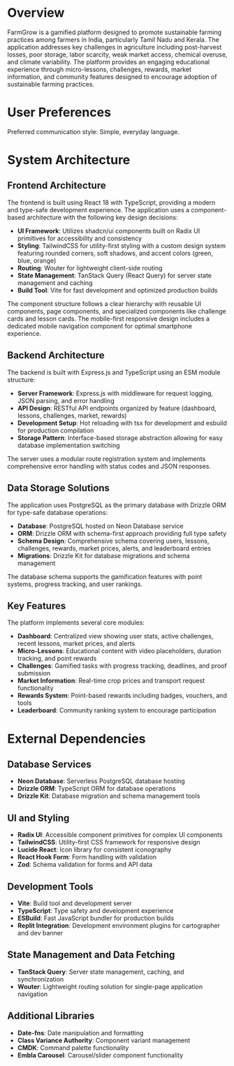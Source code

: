 # Overview

FarmGrow is a gamified platform designed to promote sustainable farming practices among farmers in India, particularly Tamil Nadu and Kerala. The application addresses key challenges in agriculture including post-harvest losses, poor storage, labor scarcity, weak market access, chemical overuse, and climate variability. The platform provides an engaging educational experience through micro-lessons, challenges, rewards, market information, and community features designed to encourage adoption of sustainable farming practices.

# User Preferences

Preferred communication style: Simple, everyday language.

# System Architecture

## Frontend Architecture

The frontend is built using React 18 with TypeScript, providing a modern and type-safe development experience. The application uses a component-based architecture with the following key design decisions:

- **UI Framework**: Utilizes shadcn/ui components built on Radix UI primitives for accessibility and consistency
- **Styling**: TailwindCSS for utility-first styling with a custom design system featuring rounded corners, soft shadows, and accent colors (green, blue, orange)
- **Routing**: Wouter for lightweight client-side routing
- **State Management**: TanStack Query (React Query) for server state management and caching
- **Build Tool**: Vite for fast development and optimized production builds

The component structure follows a clear hierarchy with reusable UI components, page components, and specialized components like challenge cards and lesson cards. The mobile-first responsive design includes a dedicated mobile navigation component for optimal smartphone experience.

## Backend Architecture

The backend is built with Express.js and TypeScript using an ESM module structure:

- **Server Framework**: Express.js with middleware for request logging, JSON parsing, and error handling
- **API Design**: RESTful API endpoints organized by feature (dashboard, lessons, challenges, market, rewards)
- **Development Setup**: Hot reloading with tsx for development and esbuild for production compilation
- **Storage Pattern**: Interface-based storage abstraction allowing for easy database implementation switching

The server uses a modular route registration system and implements comprehensive error handling with status codes and JSON responses.

## Data Storage Solutions

The application uses PostgreSQL as the primary database with Drizzle ORM for type-safe database operations:

- **Database**: PostgreSQL hosted on Neon Database service
- **ORM**: Drizzle ORM with schema-first approach providing full type safety
- **Schema Design**: Comprehensive schema covering users, lessons, challenges, rewards, market prices, alerts, and leaderboard entries
- **Migrations**: Drizzle Kit for database migrations and schema management

The database schema supports the gamification features with point systems, progress tracking, and user rankings.

## Key Features

The platform implements several core modules:

- **Dashboard**: Centralized view showing user stats, active challenges, recent lessons, market prices, and alerts
- **Micro-Lessons**: Educational content with video placeholders, duration tracking, and point rewards
- **Challenges**: Gamified tasks with progress tracking, deadlines, and proof submission
- **Market Information**: Real-time crop prices and transport request functionality
- **Rewards System**: Point-based rewards including badges, vouchers, and tools
- **Leaderboard**: Community ranking system to encourage participation

# External Dependencies

## Database Services
- **Neon Database**: Serverless PostgreSQL database hosting
- **Drizzle ORM**: TypeScript ORM for database operations
- **Drizzle Kit**: Database migration and schema management tools

## UI and Styling
- **Radix UI**: Accessible component primitives for complex UI components
- **TailwindCSS**: Utility-first CSS framework for responsive design
- **Lucide React**: Icon library for consistent iconography
- **React Hook Form**: Form handling with validation
- **Zod**: Schema validation for forms and API data

## Development Tools
- **Vite**: Build tool and development server
- **TypeScript**: Type safety and development experience
- **ESBuild**: Fast JavaScript bundler for production builds
- **Replit Integration**: Development environment plugins for cartographer and dev banner

## State Management and Data Fetching
- **TanStack Query**: Server state management, caching, and synchronization
- **Wouter**: Lightweight routing solution for single-page application navigation

## Additional Libraries
- **Date-fns**: Date manipulation and formatting
- **Class Variance Authority**: Component variant management
- **CMDK**: Command palette functionality
- **Embla Carousel**: Carousel/slider component functionality